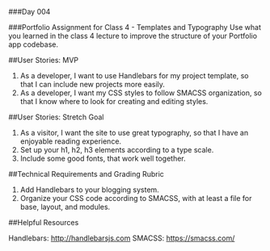 ###Day 004

###Portfolio Assignment for Class 4 - Templates and Typography
Use what you learned in the class 4 lecture to improve the structure of your Portfolio app codebase.

##User Stories: MVP

1. As a developer, I want to use Handlebars for my project template, so that I can include new projects more easily.
2. As a developer, I want my CSS styles to follow SMACSS organization, so that I know where to look for creating and editing styles.

##User Stories: Stretch Goal

1. As a visitor, I want the site to use great typography, so that I have an enjoyable reading experience.
2. Set up your h1, h2, h3 elements according to a type scale.
3. Include some good fonts, that work well together.

##Technical Requirements and Grading Rubric

1. Add Handlebars to your blogging system.
2. Organize your CSS code according to SMACSS, with at least a file for base, layout, and modules.

##Helpful Resources

Handlebars: http://handlebarsjs.com
SMACSS: https://smacss.com/

